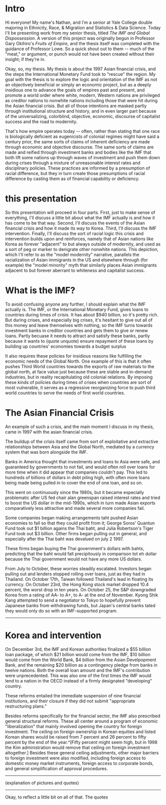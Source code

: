 # Intro

Hi everyone! My name's Nathan, and I'm a senior at Yale College
double majoring in Ethnicity, Race, & Migration and Statistics
& Data Science. Today I'll be presenting work from my senior
thesis, titled _The IMF and Global Dispossession_. A version of
this project was originally begun in Professor Gary Okihiro's
_Fruits of Empire_, and the thesis itself was completed with
the guidance of Professor Lowe. So a quick shout out to them --
much of the "meat," or argument, or punch would not have been
created without their insight; if they're in.

Okay, so, my thesis. My thesis is about the 1997 Asian
financial crisis, and the steps the International Monetary Fund
took to "rescue" the region. My goal with the thesis is to
explore the logic and orientation of the IMF as not an
objectively beneficial or simply an economic project, but as a
deeply insidious one to advance the goals of empires past and
present, and promote a world order where white, modern, Western
nations are privileged as creditor nations to nonwhite nations
including those that were hit during the Asian financial
crisis. But all of those intentions are masked partly through
institutional structure and history, and in even larger part
because of the universalizing, colorblind, objective, economic,
discourse of capitalist success and the road to modernity.

That's how empire operates today -- often, rather than stating
that one race is biologically deficient as eugenicists of
colonial regimes might have said a century prior, the same
sorts of claims of inherent deficiency are made through
economic and objective discourse. The same sorts of claims are
made and reified through investment banks and bodies like the
IMF that both lift some nations up through waves of investment
and push them down during crises through a mixture of
unreasonable interest rates and disciplinary policies. These
practices are informed by a presumption of racial difference,
but they in turn create those presumptions of racial difference
by casting them as of financial capability or deficiency.

# this presentation

So this presentation will proceed in four parts. First, just to
make sense of everything, I'll discuss a little bit about what
the IMF actually is and how it has come to be that way. Second,
I'll discuss the events of the Asian financial crisis and how
it made its way to Korea. Third, I'll discuss the IMF
intervention. Finally, I'll discuss the sort of racial logic
this crisis and intervention builds upon and reinforces, namely
that of Asian nations like Korea as forever "adjacent" to but
always outside of modernity, and used as a sort of peg or
marker to denigrate other nonwhite nations. This depiction,
which I'll refer to as the "model modernity" narrative,
parallels the racialization of Asian immigrants in the US and
elsewhere through (for example) the "model minority" myth that
similarly places Asian immigrants adjacent to but forever
aberrant to whiteness and capitalist success.

# What is the IMF?

To avoid confusing anyone any further, I should explain what
the IMF actually is. The IMF, or the International Monetary
Fund, gives loans to countries during times of crisis. It has
about $940 billion, so it's pretty rich. But during crises, and
especially big crises, it's hesitant to give out all of this
money and leave themselves with nothing, so the IMF turns
towards investment banks in creditor countries and gets them to
give or renew loans. Partly becuase it needs to attract and
satisfy these banks, partly because it wants to (quote unquote)
ensure repayment of these loans by building up countries'
economies towards a budget surplus

It also requires these policies for insidious reasons like
fulfilling the economic needs of the Global North. One example
of this is that it often pushes Third World countries towards
the exports of raw materials to the global north, at face value
just because these are stable and in-demand industries, but in
reality recapitulating old colonial relations. By imposing
these kinds of policies during times of crises when countries
are sort of most vulnerable, it serves as a regressive
reorganizing force to push third world countries to serve the
needs of first world countries.

# The Asian Financial Crisis

An example of such a crisis, and the main moment I discuss in
my thesis, came in 1997 with the asian financial crisis.

The buildup of the crisis itself came from sort of exploitative
and extractive relationships between Asia and the Global North,
mediated by a currency system that was born alongside the IMF.

Banks in America thought that investments and loans to Asia
were safe, and guaranteed by governments to not fail, and would
often roll over loans for more time when it did appear that
companies couldn't pay. This led to hundreds of billions of
dollars in debt piling high, with often more loans being made
being pulled in to cover the end of one loan, and so on.

This went on continuously since the 1980s, but it became
especially problematic after US fed chair alan greenspan raised
interest rates and tried to boost the US dollar in the
mid-1990s, which in turn made Asian exports comparatively less
attractive and made several more companies fail.

Some companies began making arrangements taht pushed Asian
economies to fall so that they could profit from it; George
Soros' Quantun Fund took out $1 billion agains the Thai baht,
and Julia Robertson's Tiger Fund took out $3 billion. Other
firms began pulling out in general, and especially after the
Thai baht was devalued on july 2 1997.

These firms began buying the Thai government's dollars with
bahts, predicting that the baht would fall precipitously in
comparison tot eh dollar because the Thai government would not
have any more US dollars.

From July to October, these worries steadily escalated.
Investors began pulling out and lenders stopped rolling over
loans, just as they had in Thailand. On October 17th, Taiwan
followed Thailand's lead in floating its currency. On October
23rd, the Hong Kong stock market dropped 10.4 percent, the
worst drop in ten years. On October 25, the S&P downgraded
Korea from a rating of AA- to A+, to A- at the end of November.
Kyong Shik Kang attempted to send a negotiator to Tokyo to
hopefully prevent Japanese banks from withdrawing funds, but
Japan's central banks tated they would only do so with an
IMF-supported program.

---

# Korea and intervention

On December 3rd, the IMF and Korean authorities finalized a $55
billion loan package, of which $21 billion would come from the
IMF, $10 billion would come from the World Bank, $4 billion
from the Asian Develpopment Bank, and the remaining $20 billion
as a contingency pledge from banks in twelve nations. Both the
overall loan amount and the IMF's contribution were
unprecedented. This was also one of the first times the IMF
would lend to a nation in the OECD instead of a firmly
designated "developing" country.

These reforms entailed the immediate suspension of nine
financial institutions, and their closure if they did not
submit "appropriate restructuring plans."

Besides reforms specifically for the financial sector, the IMF
also prescribed general structural reforms. These all center
around a program of economic "liberalization" that mainly
involved opening the country for foreign investment. The
ceiling on foreign ownership in Korean equities and listed
Korean shares would be raised from 7 percent and 26 percent to
fifty percent by the end of the year.^[Fifty percent might seem
high, but in 1998 the Kim administration would remove that
ceiling on foreign investment altogether.] Besides these
general ceiling adjustments, other major barriers to foreign
investment were also modified, including foreign access to
domestic money market instruments, foreign access to corporate
bonds, and general simplification of approval procedures.

---

(explanation of pictures and quotes)

---

Okay, to reflect a little bit on all of that. The quotes
